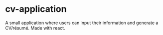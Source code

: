 # cv-application
A small application where users can input their information and generate a CV/résumé. Made with react.
